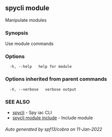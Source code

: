 ## spycli module

Manipulate modules

### Synopsis

Use module commands

### Options

```
  -h, --help   help for module
```

### Options inherited from parent commands

```
  -V, --verbose   verbose output
```

### SEE ALSO

* [spycli](spycli.md)	 - Spy iac CLI
* [spycli module include](spycli_module_include.md)	 - Include module

###### Auto generated by spf13/cobra on 11-Jan-2022
